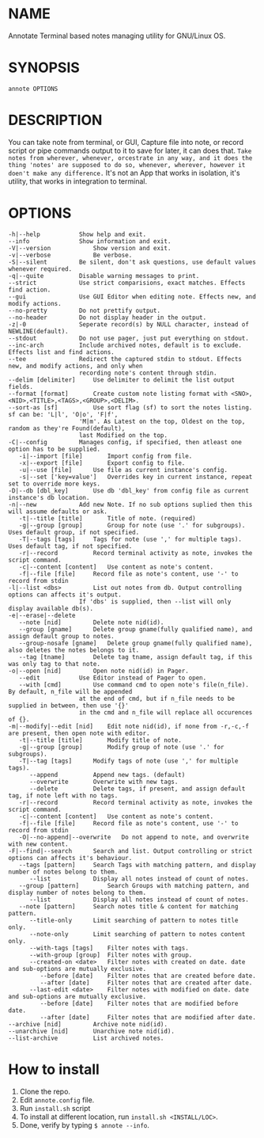# NAME

Annotate Terminal based notes managing utility for GNU/Linux OS.

# SYNOPSIS
	annote OPTIONS

# DESCRIPTION
 You can take note from terminal, or GUI, Capture file into note, or record script or pipe commands output to it to save for later, it can does that. 
`Take notes from wherever, whenever, orcestrate in any way, and it does the thing 'notes' are supposed to do so, whenever, wherever, however it doen't make any difference.`
 It's not an App that works in isolation, it's utility, that works in integration to terminal.

# OPTIONS
	-h|--help			Show help and exit.
	--info				Show information and exit.
	-V|--version			Show version and exit.
	-v|--verbose			Be verbose.
	-S|--silent			Be silent, don't ask questions, use default values whenever required.
	-q|--quite			Disable warning messages to print.
	--strict			Use strict comparisions, exact matches. Effects find action.
	--gui				Use GUI Editor when editing note. Effects new, and modify actions.
	--no-pretty			Do not prettify output.
	--no-header			Do not display header in the output.
	-z|-0				Seperate record(s) by NULL character, instead of NEWLINE(default).
	--stdout			Do not use pager, just put everything on stdout.
	--inc-arch			Include archived notes, default is to exclude. Effects list and find actions.
	--tee				Redirect the captured stdin to stdout. Effects new, and modify actions, and only when
	         			recording note's content through stdin.
	--delim [delimiter]		Use delimiter to delimit the list output fields.
	--format [format]		Create custom note listing format with <SNO>,<NID>,<TITLE>,<TAGS>,<GROUP>,<DELIM>.
	--sort-as [sf]			Use sort flag (sf) to sort the notes listing. sf can be: 'L|l', 'O|o', 'F|f',
	         			'M|m'. As Latest on the top, Oldest on the top, random as they're Found(default),
	         			last Modified on the top.
	-C|--config			Manages config, if specified, then atleast one option has to be supplied.
	   -i|--import [file]		Import config from file.
	   -x|--export [file]		Export config to file.
	   -u|--use [file]		Use file as current instance's config.
	   -s|--set ['key=value']	Overrides key in current instance, repeat set to override more keys.
	-D|--db [dbl_key]		Use db 'dbl_key' from config file as current instance's db location.
	-n|--new			Add new Note. If no sub options suplied then this will assume defaults or ask.
	   -t|--title [title]		Title of note. (required)
	   -g|--group [group]		Group for note (use '.' for subgroups). Uses default group, if not specified.
	   -T|--tags [tags]		Tags for note (use ',' for multiple tags). Uses default tag, if not specified.
	   -r|--record			Record terminal activity as note, invokes the script command.
	   -c|--content [content]	Use content as note's content.
	   -f|--file [file]		Record file as note's content, use '-' to record from stdin
	-l|--list <dbs>			List out notes from db. Output controlling options can affects it's output.
	         			If 'dbs' is supplied, then --list will only display available db(s).
	-e|--erase|--delete
	   --note [nid]			Delete note nid(id).
	   --group [gname]		Delete group gname(fully qualified name), and assign default group to notes.
	   --group-nosafe [gname]	Delete group gname(fully qualified name), also deletes the notes belongs to it.
	   --tag [tname]		Delete tag tname, assign default tag, if this was only tag to that note.
	-o|--open [nid]			Open note nid(id) in Pager.
	   --edit			Use Editor instead of Pager to open.
	   --with [cmd]			Use command cmd to open note's file(n_file). By default, n_file will be appended
	         			at the end of cmd, but if n_file needs to be supplied in between, then use '{}'
	         			in the cmd and n_file will replace all occurences of {}.
	-m|--modify|--edit [nid]	Edit note nid(id), if none from -r,-c,-f are present, then open note with editor.
	   -t|--title [title]		Modify title of note.
	   -g|--group [group]		Modify group of note (use '.' for subgroups).
	   -T|--tag [tags]		Modify tags of note (use ',' for multiple tags).
	      --append			Append new tags. (default)
	      --overwrite		Overwrite with new tags.
	      --delete			Delete tags, if present, and assign default tag, if note left with no tags.
	   -r|--record			Record terminal activity as note, invokes the script command.
	   -c|--content [content]	Use content as note's content.
	   -f|--file [file]		Record file as note's content, use '-' to record from stdin
	   -O|--no-append|--overwrite	Do not append to note, and overwrite with new content.
	-F|--find|--search		Search and list. Output controlling or strict options can affects it's behaviour.
	   --tags [pattern]		Search Tags with matching pattern, and display number of notes belong to them.
	      --list			Display all notes instead of count of notes.
	   --group [pattern]		Search Groups with matching pattern, and display number of notes belong to them.
	      --list			Display all notes instead of count of notes.
	   --note [pattern]		Search notes title & content for matching pattern.
	      --title-only		Limit searching of pattern to notes title only.
	      --note-only		Limit searching of pattern to notes content only.
	      --with-tags [tags]	Filter notes with tags.
	      --with-group [group]	Filter notes with group.
	      --created-on <date>	Filter notes with created on date. date and sub-options are mutually exclusive.
	         --before [date]	Filter notes that are created before date.
	         --after [date]		Filter notes that are created after date.
	      --last-edit <date>	Filter notes with modified on date. date and sub-options are mutually exclusive.
	         --before [date]	Filter notes that are modified before date.
	         --after [date]		Filter notes that are modified after date.
	--archive [nid]			Archive note nid(id).
	--unarchive [nid]		Unarchive note nid(id).
	--list-archive			List archived notes.




# How to install
1. Clone the repo.
2. Edit `annote.config` file.
3. Run `install.sh` script
4. To install at different location, run `install.sh <INSTALL/LOC>`.
5. Done, verify by typing `$ annote --info`.
